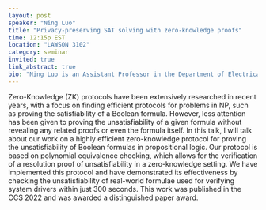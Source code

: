```yaml
---
layout: post
speaker: "Ning Luo"
title: "Privacy-preserving SAT solving with zero-knowledge proofs"
time: 12:15p EST
location: "LAWSON 3102"
category: seminar
invited: true
link_abstract: true
bio: "Ning Luo is an Assistant Professor in the Department of Electrical & Computer Engineering, University of Illinois Urbana-Champaign. She received her Ph.D. in Computer Science from Yale University in Dec 2022. After that, she was a postdoctoral fellow in the computer science department at Northwestern University. Ning’s research combines formal methods, automated reasoning, programming language, and cryptography to achieve security, verifiability, and confidentiality in practical and challenging scenarios. She is a recipient of EECS Rising Stars (2023), a CCS Distinguished Paper Award (2022), Yale Computer Science Distinguished Dissertation Award (2023),  and Roberts Innovation Award (2023)."
---
```

Zero-Knowledge (ZK) protocols have been extensively researched in recent years, with a focus on finding efficient protocols for problems in NP, such as proving the satisfiability of a Boolean formula. However, less attention has been given to proving the unsatisfiability of a given formula without revealing any related proofs or even the formula itself. In this talk, I will talk about our work on a highly efficient zero-knowledge protocol for proving the unsatisfiability of Boolean formulas in propositional logic. Our protocol is based on polynomial equivalence checking, which allows for the verification of a resolution proof of unsatisfiability in a zero-knowledge setting. We have implemented this protocol and have demonstrated its effectiveness by checking the unsatisfiability of real-world formulae used for verifying system drivers within just 300 seconds. This work was published in the CCS 2022 and was awarded a distinguished paper award.
